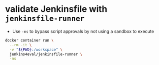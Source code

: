 # validate Jenkinsfile with `jenkinsfile-runner`

- Use `-ns` to bypass script approvals by not using a sandbox to execute

```sh
docker container run \
  --rm -it \
  -v "${PWD}:/workspace" \
  jenkins4eval/jenkinsfile-runner \
  -ns
```